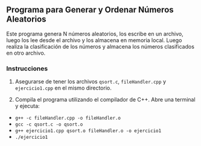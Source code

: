## Programa para Generar y Ordenar Números Aleatorios

Este programa genera N números aleatorios, los escribe en un archivo, luego los lee desde el archivo y los almacena en memoria local. Luego realiza la clasificación de los números y almacena los números clasificados en otro archivo.

### Instrucciones

1. Asegurarse de tener los archivos `qsort.c`, `fileHandler.cpp` y `ejercicio1.cpp` en el mismo directorio.

2. Compila el programa utilizando el compilador de C++. Abre una terminal y ejecuta:

- ```g++ -c fileHandler.cpp -o fileHandler.o```
- ```gcc -c qsort.c -o qsort.o```
- ```g++ ejercicio1.cpp qsort.o fileHandler.o -o ejercicio1```
- ```./ejercicio1```
